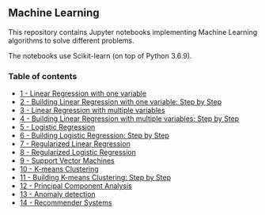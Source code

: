 ## Machine Learning

This repository contains Jupyter notebooks implementing Machine Learning algorithms to solve different problems. 

The notebooks use Scikit-learn (on top of Python 3.6.9). 

### Table of contents

* [1 - Linear Regression with one variable](https://github.com/bmarroc/machine-learning/blob/ab443bce9888161532ac2a635999cfc0a77fc34c/1/ml_1.ipynb)
* [2 - Building Linear Regression with one variable: Step by Step](https://github.com/bmarroc/machine-learning/blob/ab443bce9888161532ac2a635999cfc0a77fc34c/2/ml_2.ipynb)
* [3 - Linear Regression with multiple variables](https://github.com/bmarroc/machine-learning/blob/ab443bce9888161532ac2a635999cfc0a77fc34c/3/ml_3.ipynb)
* [4 - Building Linear Regression with multiple variables: Step by Step](https://github.com/bmarroc/machine-learning/blob/ab443bce9888161532ac2a635999cfc0a77fc34c/4/ml_4.ipynb)
* [5 - Logistic Regression](https://github.com/bmarroc/machine-learning/blob/ab443bce9888161532ac2a635999cfc0a77fc34c/5/ml_5.ipynb)
* [6 - Building Logistic Regression: Step by Step](https://github.com/bmarroc/machine-learning/blob/ab443bce9888161532ac2a635999cfc0a77fc34c/6/ml_6.ipynb)
* [7 - Regularized Linear Regression](https://github.com/bmarroc/machine-learning/blob/ab443bce9888161532ac2a635999cfc0a77fc34c/7/ml_7.ipynb)
* [8 - Regularized Logistic Regression](https://github.com/bmarroc/machine-learning/blob/ab443bce9888161532ac2a635999cfc0a77fc34c/8/ml_8.ipynb)
* [9 - Support Vector Machines](https://github.com/bmarroc/machine-learning/blob/ab443bce9888161532ac2a635999cfc0a77fc34c/9/ml_9.ipynb)
* [10 - K-means Clustering](https://github.com/bmarroc/machine-learning/blob/ab443bce9888161532ac2a635999cfc0a77fc34c/10/ml_10.ipynb)
* [11 - Building K-means Clustering: Step by Step](https://github.com/bmarroc/machine-learning/blob/ab443bce9888161532ac2a635999cfc0a77fc34c/11/ml_11.ipynb)
* [12 - Principal Component Analysis](https://github.com/bmarroc/machine-learning/blob/ab443bce9888161532ac2a635999cfc0a77fc34c/12/ml_12.ipynb)
* [13 - Anomaly detection](https://github.com/bmarroc/machine-learning/blob/ab443bce9888161532ac2a635999cfc0a77fc34c/13/ml_13.ipynb)
* [14 - Recommender Systems](https://github.com/bmarroc/machine-learning/blob/ab443bce9888161532ac2a635999cfc0a77fc34c/14/ml_14.ipynb)













